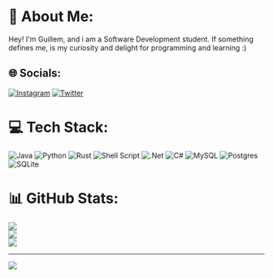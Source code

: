 # 💫 About Me:
Hey! I'm Guillem, and i am a Software Development student.
If something defines me, is my curiosity and delight for programming and learning :)

## 🌐 Socials:
[![Instagram](https://img.shields.io/badge/Instagram-%23E4405F.svg?logo=Instagram&logoColor=white)](https://instagram.com/guillemmv) [![Twitter](https://img.shields.io/badge/Twitter-%231DA1F2.svg?logo=Twitter&logoColor=white)](https://twitter.com/guillemmv) 

# 💻 Tech Stack:
![Java](https://img.shields.io/badge/java-%23ED8B00.svg?style=flat&logo=java&logoColor=white) ![Python](https://img.shields.io/badge/python-3670A0?style=flat&logo=python&logoColor=ffdd54) ![Rust](https://img.shields.io/badge/rust-%23000000.svg?style=flat&logo=rust&logoColor=white) ![Shell Script](https://img.shields.io/badge/shell_script-%23121011.svg?style=flat&logo=gnu-bash&logoColor=white) ![.Net](https://img.shields.io/badge/.NET-5C2D91?style=flat&logo=.net&logoColor=white) ![C#](https://img.shields.io/badge/c%23-%23239120.svg?style=flat&logo=c-sharp&logoColor=white) ![MySQL](https://img.shields.io/badge/mysql-%2300f.svg?style=flat&logo=mysql&logoColor=white) ![Postgres](https://img.shields.io/badge/postgres-%23316192.svg?style=flat&logo=postgresql&logoColor=white) ![SQLite](https://img.shields.io/badge/sqlite-%2307405e.svg?style=flat&logo=sqlite&logoColor=white)
# 📊 GitHub Stats:
![](https://github-readme-stats.vercel.app/api?username=guillemmv&theme=gruvbox&hide_border=false&include_all_commits=true&count_private=false)<br/>
![](https://github-readme-streak-stats.herokuapp.com/?user=guillemmv&theme=gruvbox&hide_border=false)<br/>
![](https://github-readme-stats.vercel.app/api/top-langs/?username=guillemmv&theme=gruvbox&hide_border=false&include_all_commits=true&count_private=false&layout=compact)

---
[![](https://visitcount.itsvg.in/api?id=guillemmv&icon=0&color=6)](https://visitcount.itsvg.in)

<!-- Proudly created with GPRM ( https://gprm.itsvg.in ) -->
